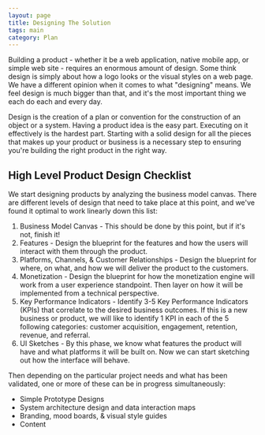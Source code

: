```yaml
---
layout: page
title: Designing The Solution
tags: main
category: Plan
---
```


Building a product - whether it be a web application, native mobile app, or simple web site - requires an enormous amount of design. Some think design is simply about how a logo looks or the visual styles on a web page. We have a different opinion when it comes to what "designing" means. We feel design is much bigger than that, and it's the most important thing we each do each and every day. 

Design is the creation of a plan or convention for the construction of an object or a system. Having a product idea is the easy part. Executing on it effectively is the hardest part. Starting with a solid design for all the pieces that makes up your product or business is a necessary step to ensuring you're building the right product in the right way. 

## High Level Product Design Checklist
We start designing products by analyzing the business model canvas. There are different levels of design that need to take place at this point, and we've found it optimal to work linearly down this list:

1. Business Model Canvas - This should be done by this point, but if it's not, finish it!  
2. Features - Design the blueprint for the features and how the users will interact with them through the product. 
2. Platforms, Channels, & Customer Relationships - Design the blueprint for where, on what, and how we will deliver the product to the customers.
3. Monetization - Design the blueprint for how the monetization engine will work from a user experience standpoint. Then layer on how it will be implemented from a technical perspective.
4. Key Performance Indicators - Identify 3-5 Key Performance Indicators (KPIs) that correlate to the desired business outcomes. If this is a new business or product, we will like to identify 1 KPI in each of the 5 following categories: customer acquisition, engagement, retention, revenue, and referral. 
5. UI Sketches - By this phase, we know what features the product will have and what platforms it will be built on. Now we can start sketching out how the interface will behave.

Then depending on the particular project needs and what has been validated, one or more of these can be in progress simultaneously:

* Simple Prototype Designs
* System architecture design and data interaction maps
* Branding, mood boards, & visual style guides
* Content 

